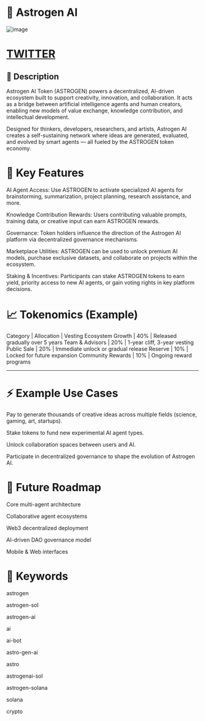 # 🚀 **Astrogen AI**

![image](https://i.imgur.com/lfhU8As.png)

# **[TWITTER](https://x.com/AstroGenAI)**


## 📜 Description

Astrogen AI Token (ASTROGEN) powers a decentralized, AI-driven ecosystem built to support creativity, innovation, and collaboration. It acts as a bridge between artificial intelligence agents and human creators, enabling new models of value exchange, knowledge contribution, and intellectual development.

Designed for thinkers, developers, researchers, and artists, Astrogen AI creates a self-sustaining network where ideas are generated, evaluated, and evolved by smart agents — all fueled by the ASTROGEN token economy.


# **🚀 Key Features**

AI Agent Access:
Use ASTROGEN to activate specialized AI agents for brainstorming, summarization, project planning, research assistance, and more.

Knowledge Contribution Rewards:
Users contributing valuable prompts, training data, or creative input can earn ASTROGEN rewards.

Governance:
Token holders influence the direction of the Astrogen AI platform via decentralized governance mechanisms.

Marketplace Utilities:
ASTROGEN can be used to unlock premium AI models, purchase exclusive datasets, and collaborate on projects within the ecosystem.

Staking & Incentives:
Participants can stake ASTROGEN tokens to earn yield, priority access to new AI agents, or gain voting rights in key platform decisions.



# **📈 Tokenomics (Example)**

Category | Allocation | Vesting
Ecosystem Growth | 40% | Released gradually over 5 years
Team & Advisors | 20% | 1-year cliff, 3-year vesting
Public Sale | 20% | Immediate unlock or gradual release
Reserve | 10% | Locked for future expansion
Community Rewards | 10% | Ongoing reward programs

---

# **⚡ Example Use Cases**
Pay to generate thousands of creative ideas across multiple fields (science, gaming, art, startups).

Stake tokens to fund new experimental AI agent types.

Unlock collaboration spaces between users and AI.

Participate in decentralized governance to shape the evolution of Astrogen AI.

# **🔮 Future Roadmap**
 Core multi-agent architecture

 Collaborative agent ecosystems

 Web3 decentralized deployment

 AI-driven DAO governance model

 Mobile & Web interfaces

# **🔑 Keywords**

astrogen

astrogen-sol

astrogen-ai

ai

ai-bot

astro-gen-ai

astro

astrogenai-sol

astrogen-solana

solana

crypto
